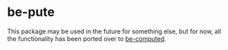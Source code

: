 # be-pute

This package may be used in the future for something else, but for now, all the functionality has been ported over to [be-computed](https://github.com/bahrus/be-computed).